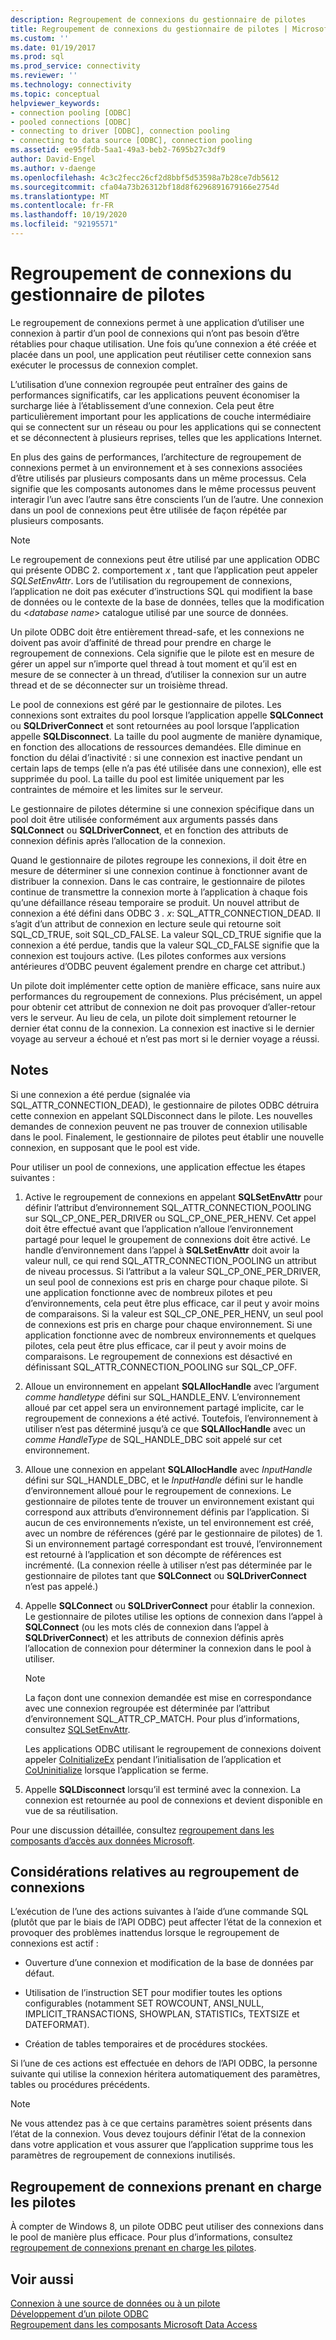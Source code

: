 ```yaml
---
description: Regroupement de connexions du gestionnaire de pilotes
title: Regroupement de connexions du gestionnaire de pilotes | Microsoft Docs
ms.custom: ''
ms.date: 01/19/2017
ms.prod: sql
ms.prod_service: connectivity
ms.reviewer: ''
ms.technology: connectivity
ms.topic: conceptual
helpviewer_keywords:
- connection pooling [ODBC]
- pooled connections [ODBC]
- connecting to driver [ODBC], connection pooling
- connecting to data source [ODBC], connection pooling
ms.assetid: ee95ffdb-5aa1-49a3-beb2-7695b27c3df9
author: David-Engel
ms.author: v-daenge
ms.openlocfilehash: 4c3c2fecc26cf2d8bbf5d53598a7b28ce7db5612
ms.sourcegitcommit: cfa04a73b26312bf18d8f6296891679166e2754d
ms.translationtype: MT
ms.contentlocale: fr-FR
ms.lasthandoff: 10/19/2020
ms.locfileid: "92195571"
---
```

# <a name="driver-manager-connection-pooling"></a>Regroupement de connexions du gestionnaire de pilotes
Le regroupement de connexions permet à une application d’utiliser une connexion à partir d’un pool de connexions qui n’ont pas besoin d’être rétablies pour chaque utilisation. Une fois qu’une connexion a été créée et placée dans un pool, une application peut réutiliser cette connexion sans exécuter le processus de connexion complet.  
  
 L’utilisation d’une connexion regroupée peut entraîner des gains de performances significatifs, car les applications peuvent économiser la surcharge liée à l’établissement d’une connexion. Cela peut être particulièrement important pour les applications de couche intermédiaire qui se connectent sur un réseau ou pour les applications qui se connectent et se déconnectent à plusieurs reprises, telles que les applications Internet.  
  
 En plus des gains de performances, l’architecture de regroupement de connexions permet à un environnement et à ses connexions associées d’être utilisés par plusieurs composants dans un même processus. Cela signifie que les composants autonomes dans le même processus peuvent interagir l’un avec l’autre sans être conscients l’un de l’autre. Une connexion dans un pool de connexions peut être utilisée de façon répétée par plusieurs composants.  
  
> [!NOTE]
>  Le regroupement de connexions peut être utilisé par une application ODBC qui présente ODBC 2. comportement *x* , tant que l’application peut appeler *SQLSetEnvAttr*. Lors de l’utilisation du regroupement de connexions, l’application ne doit pas exécuter d’instructions SQL qui modifient la base de données ou le contexte de la base de données, telles que la modification du \<*database name*> catalogue utilisé par une source de données.  


 Un pilote ODBC doit être entièrement thread-safe, et les connexions ne doivent pas avoir d’affinité de thread pour prendre en charge le regroupement de connexions. Cela signifie que le pilote est en mesure de gérer un appel sur n’importe quel thread à tout moment et qu’il est en mesure de se connecter à un thread, d’utiliser la connexion sur un autre thread et de se déconnecter sur un troisième thread.  
  
 Le pool de connexions est géré par le gestionnaire de pilotes. Les connexions sont extraites du pool lorsque l’application appelle **SQLConnect** ou **SQLDriverConnect** et sont retournées au pool lorsque l’application appelle **SQLDisconnect**. La taille du pool augmente de manière dynamique, en fonction des allocations de ressources demandées. Elle diminue en fonction du délai d’inactivité : si une connexion est inactive pendant un certain laps de temps (elle n’a pas été utilisée dans une connexion), elle est supprimée du pool. La taille du pool est limitée uniquement par les contraintes de mémoire et les limites sur le serveur.  
  
 Le gestionnaire de pilotes détermine si une connexion spécifique dans un pool doit être utilisée conformément aux arguments passés dans **SQLConnect** ou **SQLDriverConnect**, et en fonction des attributs de connexion définis après l’allocation de la connexion.  
  
 Quand le gestionnaire de pilotes regroupe les connexions, il doit être en mesure de déterminer si une connexion continue à fonctionner avant de distribuer la connexion. Dans le cas contraire, le gestionnaire de pilotes continue de transmettre la connexion morte à l’application à chaque fois qu’une défaillance réseau temporaire se produit. Un nouvel attribut de connexion a été défini dans ODBC 3 *. x*: SQL_ATTR_CONNECTION_DEAD. Il s’agit d’un attribut de connexion en lecture seule qui retourne soit SQL_CD_TRUE, soit SQL_CD_FALSE. La valeur SQL_CD_TRUE signifie que la connexion a été perdue, tandis que la valeur SQL_CD_FALSE signifie que la connexion est toujours active. (Les pilotes conformes aux versions antérieures d’ODBC peuvent également prendre en charge cet attribut.)  
  
 Un pilote doit implémenter cette option de manière efficace, sans nuire aux performances du regroupement de connexions. Plus précisément, un appel pour obtenir cet attribut de connexion ne doit pas provoquer d’aller-retour vers le serveur. Au lieu de cela, un pilote doit simplement retourner le dernier état connu de la connexion. La connexion est inactive si le dernier voyage au serveur a échoué et n’est pas mort si le dernier voyage a réussi.  
  
## <a name="remarks"></a>Notes  
 Si une connexion a été perdue (signalée via SQL_ATTR_CONNECTION_DEAD), le gestionnaire de pilotes ODBC détruira cette connexion en appelant SQLDisconnect dans le pilote. Les nouvelles demandes de connexion peuvent ne pas trouver de connexion utilisable dans le pool. Finalement, le gestionnaire de pilotes peut établir une nouvelle connexion, en supposant que le pool est vide.  
  
 Pour utiliser un pool de connexions, une application effectue les étapes suivantes :  
  
1.  Active le regroupement de connexions en appelant **SQLSetEnvAttr** pour définir l’attribut d’environnement SQL_ATTR_CONNECTION_POOLING sur SQL_CP_ONE_PER_DRIVER ou SQL_CP_ONE_PER_HENV. Cet appel doit être effectué avant que l’application n’alloue l’environnement partagé pour lequel le groupement de connexions doit être activé. Le handle d’environnement dans l’appel à **SQLSetEnvAttr** doit avoir la valeur null, ce qui rend SQL_ATTR_CONNECTION_POOLING un attribut de niveau processus. Si l’attribut a la valeur SQL_CP_ONE_PER_DRIVER, un seul pool de connexions est pris en charge pour chaque pilote. Si une application fonctionne avec de nombreux pilotes et peu d’environnements, cela peut être plus efficace, car il peut y avoir moins de comparaisons. Si la valeur est SQL_CP_ONE_PER_HENV, un seul pool de connexions est pris en charge pour chaque environnement. Si une application fonctionne avec de nombreux environnements et quelques pilotes, cela peut être plus efficace, car il peut y avoir moins de comparaisons. Le regroupement de connexions est désactivé en définissant SQL_ATTR_CONNECTION_POOLING sur SQL_CP_OFF.  
  
2.  Alloue un environnement en appelant **SQLAllocHandle** avec l’argument *comme handletype* défini sur SQL_HANDLE_ENV. L’environnement alloué par cet appel sera un environnement partagé implicite, car le regroupement de connexions a été activé. Toutefois, l’environnement à utiliser n’est pas déterminé jusqu’à ce que **SQLAllocHandle** avec un *comme HandleType* de SQL_HANDLE_DBC soit appelé sur cet environnement.  
  
3.  Alloue une connexion en appelant **SQLAllocHandle** avec *InputHandle* défini sur SQL_HANDLE_DBC, et le *InputHandle* défini sur le handle d’environnement alloué pour le regroupement de connexions. Le gestionnaire de pilotes tente de trouver un environnement existant qui correspond aux attributs d’environnement définis par l’application. Si aucun de ces environnements n’existe, un tel environnement est créé, avec un nombre de références (géré par le gestionnaire de pilotes) de 1. Si un environnement partagé correspondant est trouvé, l’environnement est retourné à l’application et son décompte de références est incrémenté. (La connexion réelle à utiliser n’est pas déterminée par le gestionnaire de pilotes tant que **SQLConnect** ou **SQLDriverConnect** n’est pas appelé.)  
  
4.  Appelle **SQLConnect** ou **SQLDriverConnect** pour établir la connexion. Le gestionnaire de pilotes utilise les options de connexion dans l’appel à **SQLConnect** (ou les mots clés de connexion dans l’appel à **SQLDriverConnect**) et les attributs de connexion définis après l’allocation de connexion pour déterminer la connexion dans le pool à utiliser.  
  
    > [!NOTE]  
    >  La façon dont une connexion demandée est mise en correspondance avec une connexion regroupée est déterminée par l’attribut d’environnement SQL_ATTR_CP_MATCH. Pour plus d’informations, consultez [SQLSetEnvAttr](../../../odbc/reference/syntax/sqlsetenvattr-function.md).  
  
     Les applications ODBC utilisant le regroupement de connexions doivent appeler [CoInitializeEx](/windows/win32/api/combaseapi/nf-combaseapi-coinitializeex) pendant l’initialisation de l’application et [CoUninitialize](/windows/win32/api/combaseapi/nf-combaseapi-couninitialize) lorsque l’application se ferme.  
  
5.  Appelle **SQLDisconnect** lorsqu’il est terminé avec la connexion. La connexion est retournée au pool de connexions et devient disponible en vue de sa réutilisation.  
  
 Pour une discussion détaillée, consultez [regroupement dans les composants d’accès aux données Microsoft](/previous-versions/ms810829(v=msdn.10)).  
  
## <a name="connection-pooling-considerations"></a>Considérations relatives au regroupement de connexions  
 L’exécution de l’une des actions suivantes à l’aide d’une commande SQL (plutôt que par le biais de l’API ODBC) peut affecter l’état de la connexion et provoquer des problèmes inattendus lorsque le regroupement de connexions est actif :  
  
-   Ouverture d’une connexion et modification de la base de données par défaut.  
  
-   Utilisation de l’instruction SET pour modifier toutes les options configurables (notamment SET ROWCOUNT, ANSI_NULL, IMPLICIT_TRANSACTIONS, SHOWPLAN, STATISTICs, TEXTSIZE et DATEFORMAT).  
  
-   Création de tables temporaires et de procédures stockées.  
  
 Si l’une de ces actions est effectuée en dehors de l’API ODBC, la personne suivante qui utilise la connexion héritera automatiquement des paramètres, tables ou procédures précédents.  
  
> [!NOTE]  
>  Ne vous attendez pas à ce que certains paramètres soient présents dans l’état de la connexion. Vous devez toujours définir l’état de la connexion dans votre application et vous assurer que l’application supprime tous les paramètres de regroupement de connexions inutilisés.  
  
## <a name="driver-aware-connection-pooling"></a>Regroupement de connexions prenant en charge les pilotes  
 À compter de Windows 8, un pilote ODBC peut utiliser des connexions dans le pool de manière plus efficace. Pour plus d’informations, consultez [regroupement de connexions prenant en charge les pilotes](../../../odbc/reference/develop-app/driver-aware-connection-pooling.md).  
  
## <a name="see-also"></a>Voir aussi  
 [Connexion à une source de données ou à un pilote](../../../odbc/reference/develop-app/connecting-to-a-data-source-or-driver.md)   
 [Développement d’un pilote ODBC](../../../odbc/reference/develop-driver/developing-an-odbc-driver.md)   
 [Regroupement dans les composants Microsoft Data Access](/previous-versions/ms810829(v=msdn.10))